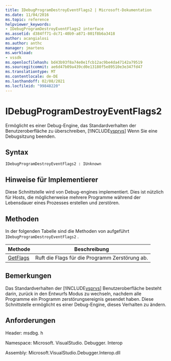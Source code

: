 ```yaml
---
title: IDebugProgramDestroyEventFlags2 | Microsoft-Dokumentation
ms.date: 11/04/2016
ms.topic: reference
helpviewer_keywords:
- IDebugProgramDestroyEventFlags2 interface
ms.assetid: d384ff71-dc71-40b9-a871-801f8b6a3418
author: acangialosi
ms.author: anthc
manager: jmartens
ms.workload:
- vssdk
ms.openlocfilehash: bd43b93f8a74e0e1fcb12ac9be4da47142a79519
ms.sourcegitcommit: ae6d47b09a439cd0e13180f5e89510e3e347fd47
ms.translationtype: MT
ms.contentlocale: de-DE
ms.lasthandoff: 02/08/2021
ms.locfileid: "99848220"
---
```

# <a name="idebugprogramdestroyeventflags2"></a>IDebugProgramDestroyEventFlags2
Ermöglicht es einer Debug-Engine, das Standardverhalten der Benutzeroberfläche zu überschreiben, [!INCLUDE[vsprvs](../../../code-quality/includes/vsprvs_md.md)] Wenn Sie eine Debugsitzung beenden.

## <a name="syntax"></a>Syntax

```
IDebugProgramDestroyEventFlags2 : IUnknown
```

## <a name="notes-for-implementers"></a>Hinweise für Implementierer
 Diese Schnittstelle wird von Debug-engines implementiert. Dies ist nützlich für Hosts, die möglicherweise mehrere Programme während der Lebensdauer eines Prozesses erstellen und zerstören.

## <a name="methods"></a>Methoden
 In der folgenden Tabelle sind die Methoden von aufgeführt `IDebugProgramDestroyEventFlags2` .

|Methode|Beschreibung|
|------------|-----------------|
|[GetFlags](../../../extensibility/debugger/reference/idebugprogramdestroyeventflags2-getflags.md)|Ruft die Flags für die Programm Zerstörung ab.|

## <a name="remarks"></a>Bemerkungen
 Das Standardverhalten der [!INCLUDE[vsprvs](../../../code-quality/includes/vsprvs_md.md)] Benutzeroberfläche besteht darin, zurück in den Entwurfs Modus zu wechseln, nachdem alle Programme ein Programm zerstörungsereignis gesendet haben. Diese Schnittstelle ermöglicht es einer Debug-Engine, dieses Verhalten zu ändern.

## <a name="requirements"></a>Anforderungen
 Header: msdbg. h

 Namespace: Microsoft. VisualStudio. Debugger. Interop

 Assembly: Microsoft.VisualStudio.Debugger.Interop.dll
